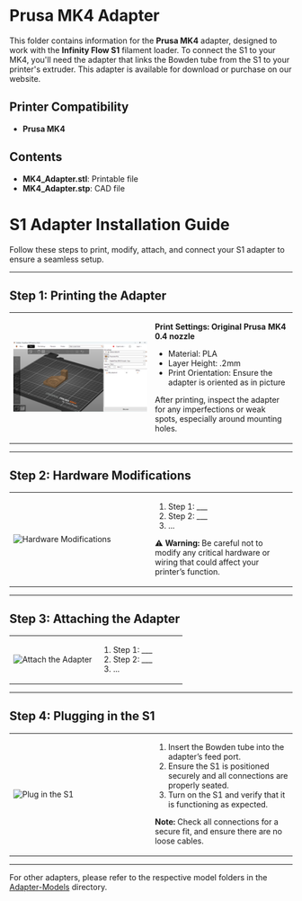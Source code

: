 # Prusa MK4 Adapter

This folder contains information for the **Prusa MK4** adapter, designed to work with the **Infinity Flow S1** filament loader. To connect the S1 to your MK4, you'll need the adapter that links the Bowden tube from the S1 to your printer's extruder. This adapter is available for download or purchase on our website.

## Printer Compatibility
- **Prusa MK4**

## Contents
- **MK4_Adapter.stl**: Printable file
- **MK4_Adapter.stp**: CAD file

# S1 Adapter Installation Guide

Follow these steps to print, modify, attach, and connect your S1 adapter to ensure a seamless setup.

---

## Step 1: Printing the Adapter

<table>
  <tr>
    <td width="50%">
      <img src="./images/adapter_slice.png" alt="Print the Adapter" width="100%">
    </td>
    <td width="50%">
      <p><strong>Print Settings: Original Prusa MK4 0.4 nozzle</strong></p>
      <ul>
        <li>Material: PLA</li>
        <li>Layer Height: .2mm</li>
        <li>Print Orientation: Ensure the adapter is oriented as in picture</li>
      </ul>
      <p>After printing, inspect the adapter for any imperfections or weak spots, especially around mounting holes.</p>
    </td>
  </tr>
</table>

---

## Step 2: Hardware Modifications

<table>
  <tr>
    <td width="50%">
      <img src="add-image-location-here" alt="Hardware Modifications" width="100%">
    </td>
    <td width="50%">
      <ol>
        <li>Step 1: ___</li>
        <li>Step 2: ___</li>
        <li>...</li>
      </ol>
      <p>⚠️ <strong>Warning:</strong> Be careful not to modify any critical hardware or wiring that could affect your printer’s function.</p>
    </td>
  </tr>
</table>

---

## Step 3: Attaching the Adapter

<table>
  <tr>
    <td width="50%">
      <img src="add-image-location-here" alt="Attach the Adapter" width="100%">
    </td>
    <td width="50%">
      <ol>
        <li>Step 1: ___</li>
        <li>Step 2: ___</li>
        <li>...</li>
      </ol>
    </td>
  </tr>
</table>

---

## Step 4: Plugging in the S1

<table>
  <tr>
    <td width="50%">
      <img src="add-image-location-here" alt="Plug in the S1" width="100%">
    </td>
    <td width="50%">
      <ol>
        <li>Insert the Bowden tube into the adapter’s feed port.</li>
        <li>Ensure the S1 is positioned securely and all connections are properly seated.</li>
        <li>Turn on the S1 and verify that it is functioning as expected.</li>
      </ol>
      <p><strong>Note:</strong> Check all connections for a secure fit, and ensure there are no loose cables.</p>
    </td>
  </tr>
</table>

---

For other adapters, please refer to the respective model folders in the [Adapter-Models](../../) directory.